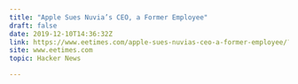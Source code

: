 ```yaml
---
title: "Apple Sues Nuvia’s CEO, a Former Employee"
draft: false
date: 2019-12-10T14:36:32Z
link: https://www.eetimes.com/apple-sues-nuvias-ceo-a-former-employee/?utm_medium=RSS&utm_source=hune
site: www.eetimes.com
topic: Hacker News  

---
```

